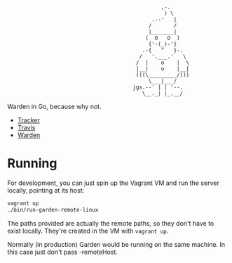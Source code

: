 ```
                                                 ,-.
                                                  ) \
                                              .--'   |
                                             /       /
                                             |_______|
                                            (  O   O  )
                                             {'-(_)-'}
                                           .-{   ^   }-.
                                          /   '.___.'   \
                                         /  |    o    |  \
                                         |__|    o    |__|
                                         (((\_________/)))
                                             \___|___/
                                        jgs.--' | | '--.
                                           \__._| |_.__/
```

Warden in Go, because why not.

* [Tracker](https://www.pivotaltracker.com/s/projects/962374)
* [Travis](https://travis-ci.org/vito/garden)
* [Warden](https://github.com/cloudfoundry/warden)

# Running

For development, you can just spin up the Vagrant VM and run the server
locally, pointing at its host:

```bash
vagrant up
./bin/run-garden-remote-linux
```

The paths provided are actually the remote paths, so they don't have to exist
locally. They're created in the VM with `vagrant up`.

Normally (in production) Garden would be running on the same machine. In this
case just don't pass -remoteHost.
